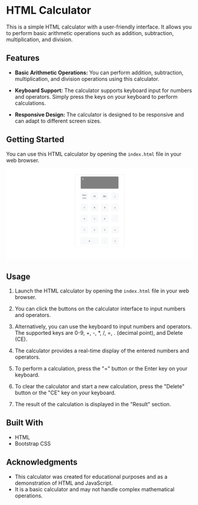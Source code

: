 # HTML Calculator

This is a simple HTML calculator with a user-friendly interface. It allows you to perform basic arithmetic operations such as addition, subtraction, multiplication, and division.

## Features

- **Basic Arithmetic Operations:** You can perform addition, subtraction, multiplication, and division operations using this calculator.

- **Keyboard Support:** The calculator supports keyboard input for numbers and operators. Simply press the keys on your keyboard to perform calculations.

- **Responsive Design:** The calculator is designed to be responsive and can adapt to different screen sizes.

## Getting Started

You can use this HTML calculator by opening the `index.html` file in your web browser.

<div align="center">

   <img src="/output.png"/>

</div>

## Usage

1. Launch the HTML calculator by opening the `index.html` file in your web browser.

2. You can click the buttons on the calculator interface to input numbers and operators.

3. Alternatively, you can use the keyboard to input numbers and operators. The supported keys are 0-9, +, -, *, /, =, . (decimal point), and Delete (CE).

4. The calculator provides a real-time display of the entered numbers and operators.

5. To perform a calculation, press the "=" button or the Enter key on your keyboard.

6. To clear the calculator and start a new calculation, press the "Delete" button or the "CE" key on your keyboard.

7. The result of the calculation is displayed in the "Result" section.

## Built With

- HTML
- Bootstrap CSS

## Acknowledgments

- This calculator was created for educational purposes and as a demonstration of HTML and JavaScript.
- It is a basic calculator and may not handle complex mathematical operations.

